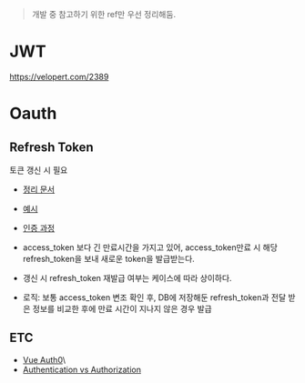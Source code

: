 > 개발 중 참고하기 위한 ref만 우선 정리해둠.

# JWT
https://velopert.com/2389

# Oauth
## Refresh Token
토큰 갱신 시 필요
- [정리 문서](https://auth0.com/blog/refresh-tokens-what-are-they-and-when-to-use-them/)
- [예시](https://auth0.com/docs/tokens/refresh-tokens/get-refresh-tokens)
- [인증 과정](https://tansfil.tistory.com/59)

-  access_token 보다 긴 만료시간을 가지고 있어, access_token만료 시 해당 refresh_token을 보내 새로운 token을 발급받는다.
-  갱신 시 refresh_token 재발급 여부는 케이스에 따라 상이하다.
-  로직: 보통 access_token 변조 확인 후, DB에 저장해둔 refresh_token과 전달 받은 정보를 비교한 후에 만료 시간이 지나지 않은 경우 발급

## ETC
- [Vue Auth0](https://auth0.com/blog/complete-guide-to-vue-user-authentication/)\
- [Authentication vs Authorization](https://auth0.com/intro-to-iam/authentication-vs-authorization/)
